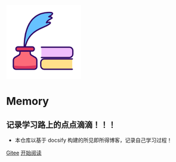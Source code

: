 ![logo](_media/logo.png)

# Memory

## 记录学习路上的点点滴滴！！！

- 本仓库以基于 docsify 构建的所见即所得博客，记录自己学习过程！

[Gitee](<https://gitee.com/LastedMemory/Memory>)
[开始阅读](README.md)